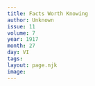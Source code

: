```yaml
---
title: Facts Worth Knowing
author: Unknown
issue: 11
volume: 7
year: 1917
month: 27
day: VI
tags:
layout: page.njk
image:
---
```



